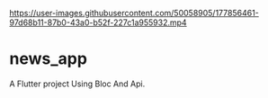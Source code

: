 

https://user-images.githubusercontent.com/50058905/177856461-97d68b11-87b0-43a0-b52f-227c1a955932.mp4





# news_app

A Flutter project Using Bloc And Api.

